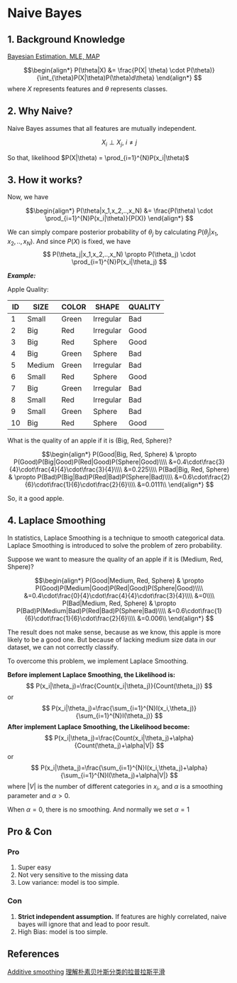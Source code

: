 # Naive Bayes
## 1. Background Knowledge

[Bayesian Estimation, MLE, MAP](https://github.com/uttgeorge/Machine-Learning-Models/blob/master/Math/Bayesian%20Estimation%2C%20MLE%2C%20MAP.md)

$$\begin{align*}
P(\theta|X) &= \frac{P(X| \theta) \cdot P(\theta)}{\int_{\theta}P(X|\theta)P(\theta)d\theta}
\end{align*}
$$
where $X$ represents features and $\theta$ represents classes. 

## 2. Why Naive?

Naive Bayes assumes that all features are mutually independent.

$$
X_i \perp X_j,\ i \neq j
$$

So that, likelihood $P(X|\theta) = \prod_{i=1}^{N}P(x_i|\theta)$ 

## 3. How it works?

Now, we have

$$\begin{align*}
P(\theta|x_1,x_2,..,x_N) &= \frac{P(\theta) \cdot \prod_{i=1}^{N}P(x_i|\theta)}{P(X)}
\end{align*}
$$

We can simply compare posterior probability of $\theta_j$ by calculating $P(\theta_j|x_1,x_2,..,x_N)$.  And since $P(X)$ is fixed, we have
$$
P(\theta_j|x_1,x_2,..,x_N) \propto P(\theta_j) \cdot \prod_{i=1}^{N}P(x_i|\theta_j)
$$


_**Example:**_
    
Apple Quality:

| ID | SIZE  | COLOR | SHAPE     | QUALITY |
|----|-------|-------|-----------|--------------|
| 1  | Small | Green | Irregular | Bad        |
| 2  | Big   | Red   | Irregular | Good         |
| 3  | Big   | Red   | Sphere    | Good         |
| 4  | Big   | Green | Sphere    | Bad        |
| 5  | Medium   | Green | Irregular | Bad        |
| 6  | Small | Red   | Sphere    | Good         |
| 7  | Big   | Green | Irregular | Bad        |
| 8  | Small | Red   | Irregular | Bad        |
| 9  | Small | Green | Sphere    | Bad        |
| 10 | Big   | Red   | Sphere    | Good         |
    
What is the quality of an apple if it is (Big, Red, Sphere)?

$$\begin{align*}
P(Good|Big, Red, Sphere) & \propto P(Good)P(Big|Good)P(Red|Good)P(Sphere|Good)\\\\
&=0.4\cdot\frac{3}{4}\cdot\frac{4}{4}\cdot\frac{3}{4}\\\\
&=0.225\\\\
P(Bad|Big, Red, Sphere) & \propto P(Bad)P(Big|Bad)P(Red|Bad)P(Sphere|Bad)\\\\
&=0.6\cdot\frac{2}{6}\cdot\frac{1}{6}\cdot\frac{2}{6}\\\\
&=0.0111\\
\end{align*}
$$

So, it a good apple.



## 4. Laplace Smoothing
In statistics, Laplace Smoothing is a technique to smooth categorical data. Laplace Smoothing is introduced to solve the problem of zero probability.

Suppose we want to measure the quality of an apple if it is (Medium, Red, Shpere)?

$$\begin{align*}
P(Good|Medium, Red, Sphere) & \propto P(Good)P(Medium|Good)P(Red|Good)P(Sphere|Good)\\\\
&=0.4\cdot\frac{0}{4}\cdot\frac{4}{4}\cdot\frac{3}{4}\\\\
&=0\\\\
P(Bad|Medium, Red, Sphere) & \propto P(Bad)P(Medium|Bad)P(Red|Bad)P(Sphere|Bad)\\\\
&=0.6\cdot\frac{1}{6}\cdot\frac{1}{6}\cdot\frac{2}{6}\\\\
&=0.006\\
\end{align*}
$$

The result does not make sense, because as we know, this apple is more likely to be a good one. But because of lacking medium size data in our dataset, we can not correctly classify.

To overcome this problem, we implement Laplace Smoothing.

**Before implement Laplace Smoothing, the Likelihood is:**
$$
P(x_i|\theta_j)=\frac{Count(x_i|\theta_j)}{Count(\theta_j)}
$$
or
$$
P(x_i|\theta_j)=\frac{\sum_{i=1}^{N}I(x_i,\theta_j)}{\sum_{i=1}^{N}I(\theta_j)}
$$
**After implement Laplace Smoothing, the Likelihood become:**
$$
P(x_i|\theta_j)=\frac{Count(x_i|\theta_j)+\alpha}{Count(\theta_j)+\alpha|V|}
$$
or
$$
P(x_i|\theta_j)=\frac{\sum_{i=1}^{N}I(x_i,\theta_j)+\alpha}{\sum_{i=1}^{N}I(\theta_j)+\alpha|V|}
$$
where $|V|$ is the number of different categories in $x_i$, and $\alpha$ is a smoothing parameter and $\alpha>0$.

When $\alpha=0$, there is no smoothing. And normally we set $\alpha=1$

## Pro & Con

### Pro
1. Super easy
2. Not very sensitive to the missing data
3. Low variance: model is too simple.

### Con
1. **Strict independent assumption.** If features are highly correlated, naive bayes will ignore that and lead to poor result.
2. High Bias: model is too simple.


## References

[Additive smoothing](https://en.wikipedia.org/wiki/Additive_smoothing)
[理解朴素贝叶斯分类的拉普拉斯平滑](https://zhuanlan.zhihu.com/p/26329951)
